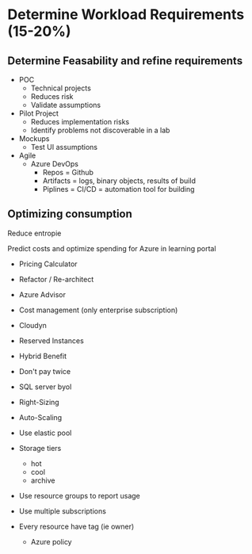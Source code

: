 # Determine Workload Requirements (15-20%)

## Determine Feasability and refine requirements

- POC
  - Technical projects
  - Reduces risk
  - Validate assumptions
- Pilot Project
  - Reduces implementation risks
  - Identify problems not discoverable in a lab
- Mockups
  - Test UI assumptions
- Agile
  - Azure DevOps
    - Repos = Github
    - Artifacts = logs, binary objects, results of build
    - Piplines = CI/CD = automation tool for building

## Optimizing consumption

Reduce entropie

Predict costs and optimize spending for Azure in learning portal

- Pricing Calculator
- Refactor / Re-architect
- Azure Advisor
- Cost management (only enterprise subscription)
- Cloudyn
- Reserved Instances
- Hybrid Benefit

- Don't pay twice
- SQL server byol
- Right-Sizing
- Auto-Scaling
- Use elastic pool
- Storage tiers
  - hot
  - cool
  - archive
- Use resource groups to report usage
- Use multiple subscriptions
- Every resource have tag (ie owner)
  - Azure policy